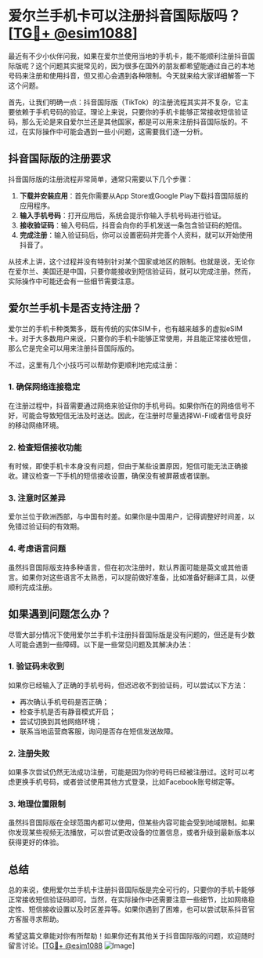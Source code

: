 # 爱尔兰手机卡可以注册抖音国际版吗？[[TG💪+ @esim1088](https://t.me/s/esim1088)]

最近有不少小伙伴问我，如果在爱尔兰使用当地的手机卡，能不能顺利注册抖音国际版呢？这个问题其实挺常见的，因为很多在国外的朋友都希望能通过自己的本地号码来注册和使用抖音，但又担心会遇到各种限制。今天就来给大家详细解答一下这个问题。

首先，让我们明确一点：抖音国际版（TikTok）的注册流程其实并不复杂，它主要依赖于手机号码的验证。理论上来说，只要你的手机卡能够正常接收短信验证码，那么无论是来自爱尔兰还是其他国家，都是可以用来注册抖音国际版的。不过，在实际操作中可能会遇到一些小问题，这需要我们逐一分析。

## 抖音国际版的注册要求

抖音国际版的注册流程非常简单，通常只需要以下几个步骤：

1. **下载并安装应用**：首先你需要从App Store或Google Play下载抖音国际版的应用程序。
2. **输入手机号码**：打开应用后，系统会提示你输入手机号码进行验证。
3. **接收验证码**：输入号码后，抖音会向你的手机发送一条包含验证码的短信。
4. **完成注册**：输入验证码后，你可以设置密码并完善个人资料，就可以开始使用抖音了。

从技术上讲，这个过程并没有特别针对某个国家或地区的限制。也就是说，无论你在爱尔兰、美国还是中国，只要你能接收到短信验证码，就可以完成注册。然而，实际操作中可能还会有一些细节需要注意。

## 爱尔兰手机卡是否支持注册？

爱尔兰的手机卡种类繁多，既有传统的实体SIM卡，也有越来越多的虚拟eSIM卡。对于大多数用户来说，只要你的手机卡能够正常使用，并且能正常接收短信，那么它是完全可以用来注册抖音国际版的。

不过，这里有几个小技巧可以帮助你更顺利地完成注册：

### 1. 确保网络连接稳定
在注册过程中，抖音需要通过网络来验证你的手机号码。如果你所在的网络信号不好，可能会导致短信无法及时送达。因此，在注册时尽量选择Wi-Fi或者信号良好的移动网络环境。

### 2. 检查短信接收功能
有时候，即使手机卡本身没有问题，但由于某些设置原因，短信可能无法正确接收。建议检查一下手机的短信接收设置，确保没有被屏蔽或者误删。

### 3. 注意时区差异
爱尔兰位于欧洲西部，与中国有时差。如果你是中国用户，记得调整好时间差，以免错过验证码的有效期。

### 4. 考虑语言问题
虽然抖音国际版支持多种语言，但在初次注册时，默认界面可能是英文或其他语言。如果你对这些语言不太熟悉，可以提前做好准备，比如准备好翻译工具，以便顺利完成注册。

## 如果遇到问题怎么办？

尽管大部分情况下使用爱尔兰手机卡注册抖音国际版是没有问题的，但还是有少数人可能会遇到一些障碍。以下是一些常见问题及其解决办法：

### 1. 验证码未收到
如果你已经输入了正确的手机号码，但迟迟收不到验证码，可以尝试以下方法：
- 再次确认手机号码是否正确；
- 检查手机是否有静音模式开启；
- 尝试切换到其他网络环境；
- 联系当地运营商客服，询问是否存在短信发送故障。

### 2. 注册失败
如果多次尝试仍然无法成功注册，可能是因为你的号码已经被注册过。这时可以考虑更换手机号码，或者尝试使用其他方式登录，比如Facebook账号绑定等。

### 3. 地理位置限制
虽然抖音国际版在全球范围内都可以使用，但某些内容可能会受到地域限制。如果你发现某些视频无法播放，可以尝试更改设备的位置信息，或者升级到最新版本以获得更好的体验。

## 总结

总的来说，使用爱尔兰手机卡注册抖音国际版是完全可行的，只要你的手机卡能够正常接收短信验证码即可。当然，在实际操作中还需要注意一些细节，比如网络稳定性、短信接收设置以及时区差异等。如果你遇到了困难，也可以尝试联系抖音官方客服寻求帮助。

希望这篇文章能对你有所帮助！如果你还有其他关于抖音国际版的问题，欢迎随时留言讨论。[[TG💪+ @esim1088](https://t.me/s/esim1088) ![Image](https://i.postimg.cc/4NQfJmqS/Snipaste-2025-05-13-00-14-12.png)]